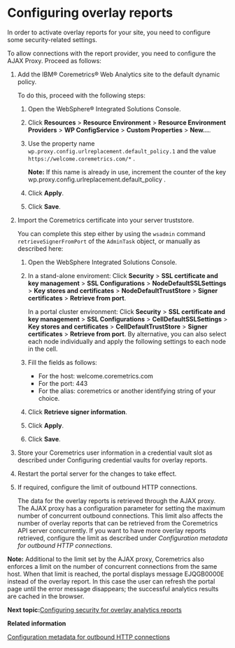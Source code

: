 # Configuring overlay reports

In order to activate overlay reports for your site, you need to configure some security-related settings.

To allow connections with the report provider, you need to configure the AJAX Proxy. Proceed as follows:

1.  Add the IBM® Coremetrics® Web Analytics site to the default dynamic policy.

    To do this, proceed with the following steps:

    1.  Open the WebSphere® Integrated Solutions Console.

    2.  Click **Resources** \> **Resource Environment** \> **Resource Environment Providers** \> **WP ConfigService** \> **Custom Properties** \> **New...**.

    3.  Use the property name `wp.proxy.config.urlreplacement.default_policy.1` and the value `https://welcome.coremetrics.com/*` .

        **Note:** If this name is already in use, increment the counter of the key wp.proxy.config.urlreplacement.default\_policy .

    4.  Click **Apply**.

    5.  Click **Save**.

2.  Import the Coremetrics certificate into your server truststore.

    You can complete this step either by using the `wsadmin` command `retrieveSignerFromPort` of the `AdminTask` object, or manually as described here:

    1.  Open the WebSphere Integrated Solutions Console.

    2.  In a stand-alone enviroment: Click **Security** \> **SSL certificate and key management** \> **SSL Configurations** \> **NodeDefaultSSLSettings** \> **Key stores and certificates** \> **NodeDefaultTrustStore** \> **Signer certificates** \> **Retrieve from port**.

        In a portal cluster environment: Click **Security** \> **SSL certificate and key management** \> **SSL Configurations** \> **CellDefaultSSLSettings** \> **Key stores and certificates** \> **CellDefaultTrustStore** \> **Signer certificates** \> **Retrieve from port**. By alternative, you can also select each node individually and apply the following settings to each node in the cell.

    3.  Fill the fields as follows:

        -   For the host: welcome.coremetrics.com
        -   For the port: 443
        -   For the alias: coremetrics or another identifying string of your choice.
    4.  Click **Retrieve signer information**.

    5.  Click **Apply**.

    6.  Click **Save**.

3.  Store your Coremetrics user information in a credential vault slot as described under Configuring credential vaults for overlay reports.

4.  Restart the portal server for the changes to take effect.

5.  If required, configure the limit of outbound HTTP connections.

    The data for the overlay reports is retrieved through the AJAX proxy. The AJAX proxy has a configuration parameter for setting the maximum number of concurrent outbound connections. This limit also affects the number of overlay reports that can be retrieved from the Coremetrics API server concurrently. If you want to have more overlay reports retrieved, configure the limit as described under *Configuration metadata for outbound HTTP connections*.


**Note:** Additional to the limit set by the AJAX proxy, Coremetrics also enforces a limit on the number of concurrent connections from the same host. When that limit is reached, the portal displays message EJQGB0000E instead of the overlay report. In this case the user can refresh the portal page until the error message disappears; the successful analytics results are cached in the browser.


**Next topic:**[Configuring security for overlay analytics reports](../admin-system/sa_asa_overlay_stats_sec.md)

**Related information**  


[Configuration metadata for outbound HTTP connections](../dev-portlet/outbhttp_cfg_script_metadata.md)

